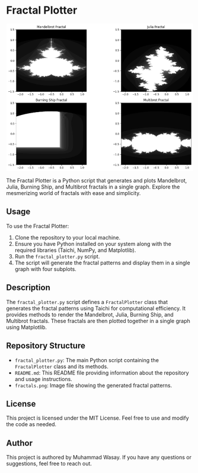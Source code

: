 # Fractal Plotter

![Fractal Patterns](fractals.png)

The Fractal Plotter is a Python script that generates and plots Mandelbrot, Julia, Burning Ship, and Multibrot fractals in a single graph. Explore the mesmerizing world of fractals with ease and simplicity.

## Usage

To use the Fractal Plotter:

1. Clone the repository to your local machine.
2. Ensure you have Python installed on your system along with the required libraries (Taichi, NumPy, and Matplotlib).
3. Run the `fractal_plotter.py` script.
4. The script will generate the fractal patterns and display them in a single graph with four subplots.

## Description

The `fractal_plotter.py` script defines a `FractalPlotter` class that generates the fractal patterns using Taichi for computational efficiency. It provides methods to render the Mandelbrot, Julia, Burning Ship, and Multibrot fractals. These fractals are then plotted together in a single graph using Matplotlib.

## Repository Structure

- `fractal_plotter.py`: The main Python script containing the `FractalPlotter` class and its methods.
- `README.md`: This README file providing information about the repository and usage instructions.
- `fractals.png`: Image file showing the generated fractal patterns.

## License

This project is licensed under the MIT License. Feel free to use and modify the code as needed.

## Author

This project is authored by Muhammad Wasay. If you have any questions or suggestions, feel free to reach out.

